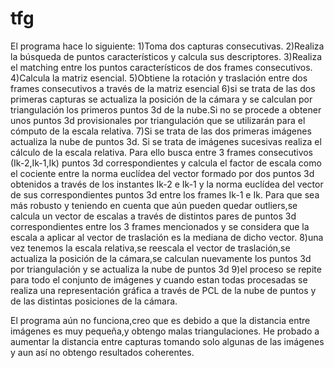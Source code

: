 # tfg
El programa hace lo siguiente:
1)Toma dos capturas consecutivas.
2)Realiza la búsqueda de puntos característicos y calcula sus descriptores.
3)Realiza el matching entre los puntos característicos de dos frames consecutivos.
4)Calcula la matriz esencial.
5)Obtiene la rotación y traslación entre dos frames consecutivos a través de la matriz esencial
6)si se trata de las dos primeras capturas se actualiza la posición de la cámara y se calculan por triangulación
los primeros puntos 3d de la nube.Si no se procede a obtener unos puntos 3d provisionales por triangulación
que se utilizarán para el cómputo de la escala relativa.
7)Si se trata de las dos primeras imágenes actualiza la nube de puntos 3d.
Si se trata de imágenes sucesivas realiza el cálculo de la escala relativa. Para ello busca entre 3 frames consecutivos
(Ik-2,Ik-1,Ik) puntos 3d correspondientes y calcula el factor de escala como el cociente entre la norma euclídea del
vector formado por dos puntos 3d obtenidos a través de los instantes Ik-2 e Ik-1 y la norma euclídea del vector de sus 
correspondientes puntos 3d entre los frames Ik-1 e Ik.
Para que sea más robusto y teniendo en cuenta que aún pueden quedar outliers,se calcula un vector de escalas a través
de distintos pares de puntos 3d correspondientes entre los 3 frames mencionados y se considera que la escala a aplicar
al vector de traslación es la mediana de dicho vector.
8)una vez tenemos la escala relativa,se reescala el vector de traslación,se actualiza la posición de la cámara,se
calculan nuevamente los puntos 3d por triangulación y se actualiza la nube de puntos 3d
9)el proceso se repite para todo el conjunto de imágenes y cuando estan todas procesadas se realiza una representación
gráfica a través de PCL de la nube de puntos y de las distintas posiciones de la cámara.

El programa aún no funciona,creo que es debido a que la distancia entre imágenes es muy pequeña,y obtengo malas
triangulaciones.
He probado a aumentar la distancia entre capturas tomando solo algunas de las imágenes y aun así no obtengo resultados 
coherentes.
